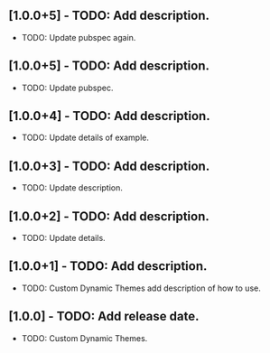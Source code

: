 ## [1.0.0+5] - TODO: Add description.

* TODO: Update pubspec again.

## [1.0.0+5] - TODO: Add description.

* TODO: Update pubspec.

## [1.0.0+4] - TODO: Add description.

* TODO: Update details of example.

## [1.0.0+3] - TODO: Add description.

* TODO: Update description.

## [1.0.0+2] - TODO: Add description.

* TODO: Update details.

## [1.0.0+1] - TODO: Add description.

* TODO: Custom Dynamic Themes add description of how to use.

## [1.0.0] - TODO: Add release date.

* TODO: Custom Dynamic Themes.